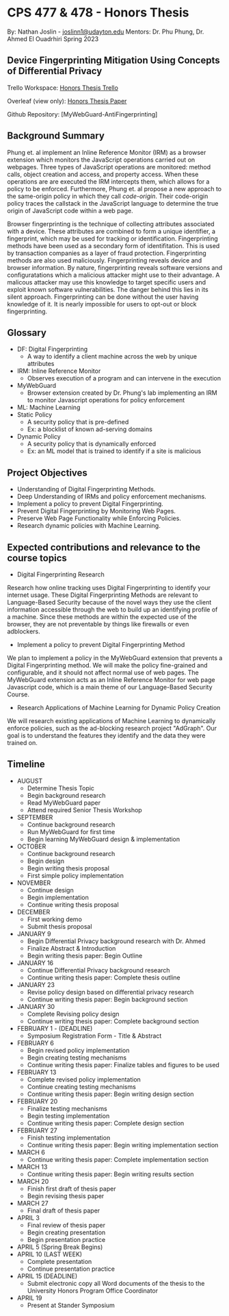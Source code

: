 # CPS 477 & 478 - Honors Thesis

By: Nathan Joslin - <joslinn1@udayton.edu>
Mentors: Dr. Phu Phung, Dr. Ahmed El Ouadrhiri
Spring 2023

## Device Fingerprinting Mitigation Using Concepts of Differential Privacy

Trello Workspace: [Honors Thesis Trello](https://trello.com/b/aWpvTMLX/honors-thesis)

Overleaf (view only): [Honors Thesis Paper](https://www.overleaf.com/read/ztnnywchdxrq)

Github Repository: [MyWebGuard-AntiFingerprinting]

## Background Summary

Phung et. al implement an Inline Reference Monitor (IRM) as a browser extension which monitors the JavaScript operations carried out on webpages. Three types of JavaScript operations are monitored: method calls, object creation and access, and property access. When these operations are are executed the IRM intercepts them, which allows for a policy to be enforced. Furthermore, Phung et. al propose a new approach to the same-origin policy in which they call _code-origin_. Their code-origin policy traces the callstack in the JavaScript language to determine the true origin
of JavaScript code within a web page.

Browser fingerprinting is the technique of collecting attributes associated with a device. These attributes are combined to form a unique identifier, a fingerprint, which may be used for tracking or identification. Fingerprinting methods have been used as a secondary form of identifitation. This is used by transaction companies as a layer of fraud protection. Fingerprinting methods are also used maliciously. Fingerprinting reveals device and browser information. By nature, fingerprinting reveals software versions and configuratations which a malicious attacker might use to their advantage. A malicous attacker may use this knowledge to target specific users and exploit known software vulnerabilities. The danger behind this lies in its silent approach. Fingerprinting can be done without the user having knowledge of it. It is nearly impossible for users
to opt-out or block fingerprinting.

## Glossary

- DF: Digital Fingerprinting
  - A way to identify a client machine across the web by unique attributes
- IRM: Inline Reference Monitor
  - Observes execution of a program and can intervene in the execution
- MyWebGuard
  - Browser extension created by Dr. Phung's lab implementing an IRM to monitor Javascript operations for policy enforcement
- ML: Machine Learning
- Static Policy
  - A security policy that is pre-defined
  - Ex: a blocklist of known ad-serving domains
- Dynamic Policy
  - A security policy that is dynamically enforced
  - Ex: an ML model that is trained to identify if a site is malicious

## Project Objectives

- Understanding of Digital Fingerprinting Methods.
- Deep Understanding of IRMs and policy enforcement mechanisms.
- Implement a policy to prevent Digital Fingerprinting.
- Prevent Digital Fingerprinting by Monitoring Web Pages.
- Preserve Web Page Functionality while Enforcing Policies.
- Research dynamic policies with Machine Learning.

## Expected contributions and relevance to the course topics

- Digital Fingerprinting Research

Research how online tracking uses Digital Fingerprinting to identify your internet usage. These Digital Fingerprinting Methods are relevant to Language-Based Security because of the novel ways they use the client information accessible through the web to build up an identifying profile of a machine. Since these methods are within the expected use of the browser, they are not preventable by things like firewalls or even adblockers.

- Implement a policy to prevent Digital Fingerprinting Method

We plan to implement a policy in the MyWebGuard extension that prevents a Digital Fingerprinting method. We will make the policy fine-grained and configurable, and it should not affect normal use of web pages. The MyWebGuard extension acts as an Inline Reference Monitor for web page Javascript code, which is a main theme of our Language-Based Security Course.

- Research Applications of Machine Learning for Dynamic Policy Creation

We will research existing applications of Machine Learning to dynamically enforce policies, such as the ad-blocking research project "AdGraph". Our goal is to understand the features they identify and the data they were trained on.

## Timeline

- AUGUST
  - Determine Thesis Topic
  - Begin background research
  - Read MyWebGuard paper
  - Attend required Senior Thesis Workshop
- SEPTEMBER
  - Continue background research
  - Run MyWebGuard for first time
  - Begin learning MyWebGuard design & implementation
- OCTOBER
  - Continue background research
  - Begin design
  - Begin writing thesis proposal
  - First simple policy implementation
- NOVEMBER
  - Continue design
  - Begin implementation
  - Continue writing thesis proposal
- DECEMBER
  - First working demo
  - Submit thesis proposal
- JANUARY 9
  - Begin Differential Privacy background research with Dr. Ahmed
  - Finalize Abstract & Introduction
  - Begin writing thesis paper: Begin Outline
- JANUARY 16
  - Continue Differential Privacy background research
  - Continue writing thesis paper: Complete thesis outline
- JANUARY 23
  - Revise policy design based on differential privacy research
  - Continue writing thesis paper: Begin background section
- JANUARY 30
  - Complete Revising policy design
  - Continue writing thesis paper: Complete background section
- FEBRUARY 1 - (DEADLINE)
  - Symposium Registration Form - Title & Abstract
- FEBRUARY 6
  - Begin revised policy implementation
  - Begin creating testing mechanisms
  - Continue writing thesis paper: Finalize tables and figures to be used
- FEBRUARY 13
  - Complete revised policy implementation
  - Continue creating testing mechanisms
  - Continue writing thesis paper: Begin writing design section
- FEBRUARY 20
  - Finalize testing mechanisms
  - Begin testing implementation
  - Continue writing thesis paper: Complete design section
- FEBRUARY 27
  - Finish testing implementation
  - Continue writing thesis paper: Begin writing implementation section
- MARCH 6
  - Continue writing thesis paper: Complete implementation section
- MARCH 13
  - Continue writing thesis paper: Begin writing results section
- MARCH 20
  - Finish first draft of thesis paper
  - Begin revising thesis paper
- MARCH 27
  - Final draft of thesis paper
- APRIL 3
  - Final review of thesis paper
  - Begin creating presentation
  - Begin presentation practice
- APRIL 5 (Spring Break Begins)
- APRIL 10 (LAST WEEK)
  - Complete presentation
  - Continue presentation practice
- APRIL 15 (DEADLINE)
  - Submit electronic copy all Word documents of the thesis to the University Honors Program Office Coordinator
- APRIL 19
  - Present at Stander Symposium
